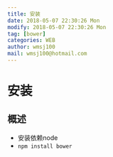 ```yaml
---
title: 安装
date: 2018-05-07 22:30:26 Mon
modify: 2018-05-07 22:30:26 Mon
tag: [bower]
categories: WEB
author: wmsj100
mail: wmsj100@hotmail.com
---
```


# 安装
## 概述
- 安装依赖node
- `npm install bower`

